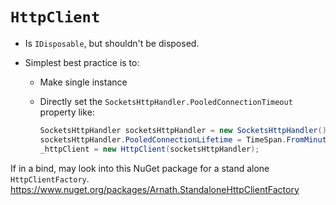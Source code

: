 # `HttpClient`

- Is `IDisposable`, but shouldn't be disposed.

- Simplest best practice is to:
  - Make single instance
  - Directly set the `SocketsHttpHandler.PooledConnectionTimeout` property like:

    ```C#
    SocketsHttpHandler socketsHttpHandler = new SocketsHttpHandler();
    socketsHttpHandler.PooledConnectionLifetime = TimeSpan.FromMinutes(1);
    _httpClient = new HttpClient(socketsHttpHandler);
    ```

If in a bind, may look into this NuGet package for a stand alone `HttpClientFactory`.
<https://www.nuget.org/packages/Arnath.StandaloneHttpClientFactory>
